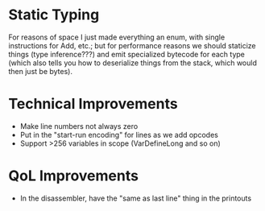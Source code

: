 Static Typing
===

For reasons of space I just made everything an enum, with
single instructions for Add, etc.; but for performance reasons
we should staticize things (type inference???) and emit
specialized bytecode for each type (which also tells you how
to deserialize things from the stack, which would then just
be bytes).


Technical Improvements
===

* Make line numbers not always zero
* Put in the "start-run encoding" for lines as we add opcodes
* Support >256 variables in scope (VarDefineLong and so on)


QoL Improvements
=== 

* In the disassembler, have the "same as last line" thing in the printouts
